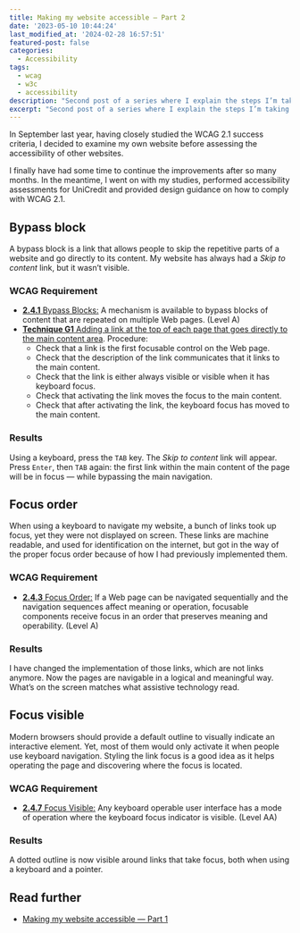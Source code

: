```yaml
---
title: Making my website accessible – Part 2
date: '2023-05-10 10:44:24'
last_modified_at: '2024-02-28 16:57:51'
featured-post: false
categories:
  - Accessibility
tags:
  - wcag
  - w3c
  - accessibility
description: "Second post of a series where I explain the steps I’m taking to make my website accessible."
excerpt: "Second post of a series where I explain the steps I’m taking to make my website accessible."
---
```

In September last year, having closely studied the WCAG 2.1 success criteria, I decided to examine my own website before assessing the accessibility of other websites.

I finally have had some time to continue the improvements after so many months. In the meantime, I went on with my studies, performed accessibility assessments for UniCredit and provided design guidance on how to comply with WCAG 2.1.

## Bypass block

A bypass block is a link that allows people to skip the repetitive parts of a website and go directly to its content. My website has always had a *Skip to content* link, but it wasn’t visible.

### WCAG Requirement

- [**2.4.1** Bypass Blocks:](https://www.w3.org/WAI/WCAG21/Understanding/bypass-blocks.html) A mechanism is available to bypass blocks of content that are repeated on multiple Web pages. (Level A)
- [**Technique G1** Adding a link at the top of each page that goes directly to the main content area](https://www.w3.org/WAI/WCAG21/Techniques/general/G1). Procedure: 
  + Check that a link is the first focusable control on the Web page.
  + Check that the description of the link communicates that it links to the main content.
  + Check that the link is either always visible or visible when it has keyboard focus.
  + Check that activating the link moves the focus to the main content.
  + Check that after activating the link, the keyboard focus has moved to the main content.

### Results

Using a keyboard, press the <code>TAB</code> key. The *Skip to content* link will appear. Press <code>Enter</code>, then <code>TAB</code> again: the first link within the main content of the page will be in focus — while bypassing the main navigation.

## Focus order

When using a keyboard to navigate my website, a bunch of links took up focus, yet they were not displayed on screen. These links are machine readable, and used for identification on the internet, but got in the way of the proper focus order because of how I had previously implemented them.

### WCAG Requirement

- [**2.4.3** Focus Order:](https://www.w3.org/WAI/WCAG21/Understanding/focus-order.html) If a Web page can be navigated sequentially and the navigation sequences affect meaning or operation, focusable components receive focus in an order that preserves meaning and operability. (Level A)

### Results

I have changed the implementation of those links, which are not links anymore. Now the pages are navigable in a logical and meaningful way. What’s on the screen matches what assistive technology read.

## Focus visible

Modern browsers should provide a default outline to visually indicate an interactive element. Yet, most of them would only activate it when people use keyboard navigation. Styling the link focus is a good idea as it helps operating the page and discovering where the focus is located.

### WCAG Requirement

- [**2.4.7** Focus Visible:](https://www.w3.org/WAI/WCAG21/Understanding/focus-visible.html) Any keyboard operable user interface has a mode of operation where the keyboard focus indicator is visible. (Level AA)

### Results

A dotted outline is now visible around links that take focus, both when using a keyboard and a pointer. 

## Read further

- [Making my website accessible — Part 1](https://silviamaggidesign.com/accessibility/making-website-accessible-1/)
